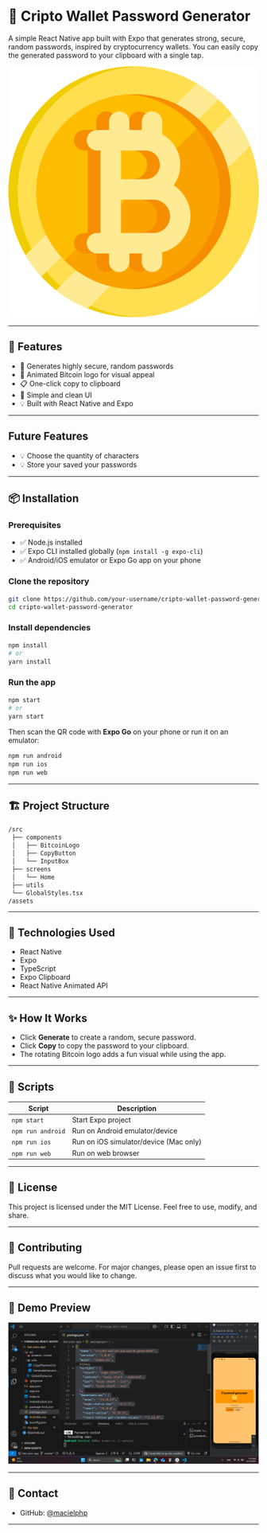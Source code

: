 # 🔐 Cripto Wallet Password Generator

A simple React Native app built with Expo that generates strong, secure, random passwords, inspired by cryptocurrency wallets. You can easily copy the generated password to your clipboard with a single tap.

![Bitcoin Logo Rotating](./assets/bitcoin.png)

---

## 🚀 Features

* 🔑 Generates highly secure, random passwords
* 🔄 Animated Bitcoin logo for visual appeal
* 📋 One-click copy to clipboard
* 🎯 Simple and clean UI
* 💡 Built with React Native and Expo

---

## Future Features

* 💡 Choose the quantity of characters
* 💡 Store your saved your passwords

---

## 📦 Installation

### Prerequisites

* ✅ Node.js installed
* ✅ Expo CLI installed globally (`npm install -g expo-cli`)
* ✅ Android/iOS emulator or Expo Go app on your phone

### Clone the repository

```bash
git clone https://github.com/your-username/cripto-wallet-password-generator.git
cd cripto-wallet-password-generator
```

### Install dependencies

```bash
npm install
# or
yarn install
```

### Run the app

```bash
npm start
# or
yarn start
```

Then scan the QR code with **Expo Go** on your phone or run it on an emulator:

```bash
npm run android
npm run ios
npm run web
```

---

## 🏗️ Project Structure

```
/src
 ├── components
 │   ├── BitcoinLogo
 │   ├── CopyButton
 │   └── InputBox
 ├── screens
 │   └── Home
 ├── utils
 └── GlobalStyles.tsx
/assets
```

---

## 🧠 Technologies Used

* React Native
* Expo
* TypeScript
* Expo Clipboard
* React Native Animated API

---

## ✨ How It Works

* Click **Generate** to create a random, secure password.
* Click **Copy** to copy the password to your clipboard.
* The rotating Bitcoin logo adds a fun visual while using the app.

---

## 🔧 Scripts

| Script            | Description                            |
| ----------------- | -------------------------------------- |
| `npm start`       | Start Expo project                     |
| `npm run android` | Run on Android emulator/device         |
| `npm run ios`     | Run on iOS simulator/device (Mac only) |
| `npm run web`     | Run on web browser                     |

---

## 📜 License

This project is licensed under the MIT License.
Feel free to use, modify, and share.

---

## 🤝 Contributing

Pull requests are welcome. For major changes, please open an issue first to discuss what you would like to change.

---

## 📱 Demo Preview

![alt text](image.png)

---

## 🔗 Contact

* GitHub: [@macielphp](https://github.com/macielphp)

---
